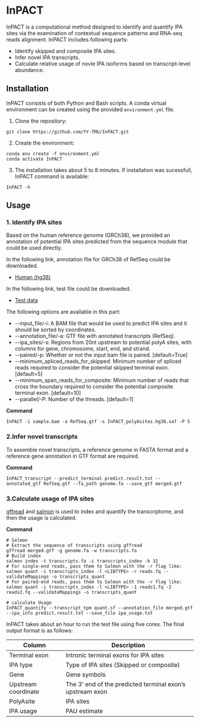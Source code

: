 # InPACT

InPACT is a computational method designed to identify and quantify IPA sites via the examination of contextual sequence patterns and RNA-seq reads alignment. InPACT includes following parts:

* Identify skipped and composite IPA sites.
* Infer novel IPA transcripts.
* Calculate relative usage of novle IPA isoforms based on transcript-level abundance.

## Installation
InPACT consists of both Python and Bash scripts. A conda virtual environment can be created using the provided `environment.yml` file.

1. Clone the repository:
```
git clone https://github.com/YY-TMU/InPACT.git
```

2. Create the environment:
```
conda env create -f environment.yml
conda activate InPACT
```

3. The installation takes about 5 to 8 minutes. If installation was sucessfull, InPACT command is available:
```
InPACT -h
```
    
## Usage
### 1. Identify IPA sites

Based on the human reference genome (GRCh38), we provided an annotation of potential IPA sites predicted from the sequence module that could be used directly.

In the following link, annotation file for GRCh38 of RefSeq could be downloaded.
* [Human (hg38)](https://hgdownload.soe.ucsc.edu/goldenPath/archive/hg38/ncbiRefSeq/109.20211119/hg38.109.20211119.ncbiRefSeq.gtf.gz)

In the following link, test file could be downloaded.
* [Test data](https://sra-downloadb.be-md.ncbi.nlm.nih.gov/sos3/sra-pub-zq-22/SRR007/647/SRR7647801.sralite.1)

The following options are available in this part: 
* --input_file/-i: A BAM file that would be used to predict IPA sites and it should be sorted by coordinates.
* --annotation_file/-a: GTF file with annotated transcripts (RefSeq).
* --ipa_sites/-s: Regions from 20nt upstream to potential polyA sites, with columns for gene, chromosome, start, end, and strand.
* --paired/-p: Whether or not the input bam file is paired. [default=True]
* --minimum_spliced_reads_for_skipped: Minimum number of spliced reads required to consider the potential skipped terminal exon. [default=5]
* --minimum_span_reads_for_composite: Minimum number of reads that cross the boundary required to consider the potential composite terminal exon. [default=10]
* --parallel/-P: Number of the threads. [default=1]

**Command**
```
InPACT -i sample.bam -a RefSeq.gtf -s InPACT_polyAsites.hg38.saf -P 5 
```

### 2.Infer novel transcripts

To assemble novel transcripts, a reference genome in FASTA format and a reference gene annotation in GTF format are required.

**Command**
```
InPACT_transcript --predict_terminal predict.result.txt --annotated_gtf RefSeq.gtf --fa_path genome.fa --save_gtf merged.gtf
```

### 3.Calculate usage of IPA sites

[gffread](http://cole-trapnell-lab.github.io/cufflinks/assets/downloads/cufflinks-2.2.1.Linux_x86_64.tar.gz) and [salmon](https://github.com/COMBINE-lab/salmon) is used to index and quantify the transcriptome, and then the usage is calculated. 



**Command**
```
# Salmon
# Extract the sequence of transcripts using gffread
gffread merged.gtf -g genome.fa -w transcripts.fa
# Build index
salmon index -t transcripts.fa -i transcripts_index -k 31
# For single-end reads, pass them to Salmon with the -r flag like:
salmon quant -i transcripts_index -l <LIBTYPE> -r reads.fq --validateMappings -o transcripts_quant
# For paired-end reads, pass them to Salmon with the -r flag like:
salmon quant -i transcripts_index -l <LIBTYPE> -1 reads1.fq -2 reads2.fq --validateMappings -o transcripts_quant

# calculate Usage
InPACT_quantify --transcript_tpm quant.sf --annotation_file merged.gtf --ipa_info predict.result.txt --save_file ipa_usage.txt
```

InPACT takes about an hour to run the test file using five cores. The final output format is as follows:

Column | Description
------ | -----------
Terminal exon | Intronic terminal exons for IPA sites
IPA type | Type of IPA sites (Skipped or composite)
Gene | Gene symbols
Upstream coordinate | The 3’ end of the predicted terminal exon’s upstream exon
PolyAsite | IPA sites
IPA usage | PAU estimate
